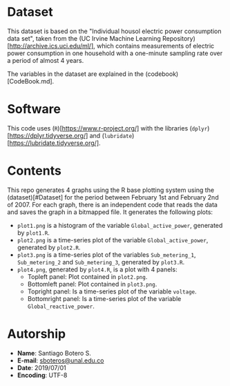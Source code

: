 # Dataset

This dataset is based on the "Individual housol electric power consumption
data set", taken from the
(UC Irvine Machine Learning Repository)[http://archive.ics.uci.edu/ml/], which
contains measurements of electric power consumption in one household with a
one-minute sampling rate over a period of almost 4 years.

The variables in the dataset are explained in the (codebook)[CodeBook.md].

# Software

This code uses (`R`)[https://www.r-project.org/] with the libraries
(`dplyr`)[https://dplyr.tidyverse.org/] and
(`lubridate`)[https://lubridate.tidyverse.org/].

# Contents

This repo generates 4 graphs using the R base plotting system using the
(dataset)[#Dataset] for the period between February 1st and February 2nd of
2007. For each graph, there is an independent code that reads the data and saves
the graph in a bitmapped file. It generates the following plots:

+ `plot1.png` is a histogram of the variable `Global_active_power`, generated
by `plot1.R`.
+ `plot2.png` is a time-series plot of the variable `Global_active_power`,
generated  by `plot2.R`.
+ `plot3.png` is a time-series plot of the variables `Sub_metering_1`,
`Sub_metering_2` and `Sub_metering_3`, generated  by `plot3.R`.
+ `plot4.png`, generated by `plot4.R`, is a plot with 4 panels:
  - Topleft panel: Plot contained in `plot2.png`.
  - Bottomleft panel: Plot contained in `plot3.png`.
  - Topright panel: Is a time-series plot of the variable `voltage`.
  - Bottomright panel: Is a time-series plot of the variable
  `Global_reactive_power`.

# Autorship
  + **Name**: Santiago Botero S.
  + **E-mail**: sboteros@unal.edu.co
  + **Date**: 2019/07/01
  + **Encoding**:   UTF-8
